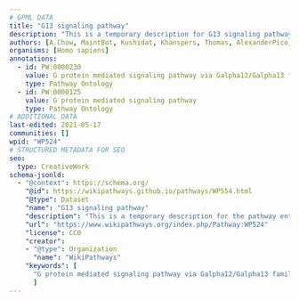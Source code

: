 ```yaml
---
# GPML DATA
title: "G13 signaling pathway"
description: "This is a temporary description for G13 signaling pathway"
authors: [A.Chow, MaintBot, Kushidat, Khanspers, Thomas, AlexanderPico, Mkutmon, Egonw, Eweitz]
organisms: [Homo sapiens]
annotations:
  - id: PW:0000230
    value: G protein mediated signaling pathway via Galpha12/Galpha13 family
    type: Pathway Ontology
  - id: PW:0000125
    value: G protein mediated signaling pathway
    type: Pathway Ontology
# ADDITIONAL DATA
last-edited: 2021-05-17
communities: []
wpid: "WP524"
# STRUCTURED METADATA FOR SEO
seo:
  type: CreativeWork
schema-jsonld:
  - "@context": https://schema.org/
    "@id": https://wikipathways.github.io/pathways/WP554.html
    "@type": Dataset
    "name": "G13 signaling pathway"
    "description": "This is a temporary description for the pathway entitled: G13 signaling pathway"
    "url": "https://www.wikipathways.org/index.php/Pathway:WP524"
    "license": CC0
    "creator":
    - "@type": Organization
      "name": "WikiPathways"
    "keywords": [
      "G protein mediated signaling pathway via Galpha12/Galpha13 family", "G protein mediated signaling pathway",
      ]
---
```

